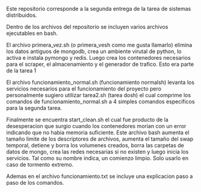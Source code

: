 Este repositorio corresponde a la segunda entrega de la tarea de sistemas distribuidos.

Dentro de los archivos del repositorio se incluyen varios archivos ejecutables en bash.

El archivo primera_vez.sh (o primera_vesh como me gusta llamarlo) elimina los datos antiguos de mongodb, crea un ambiente virutal de python, lo activa e instala pymongo y redis. Luego crea los contenedores necesarios para el scraper, el almacenamiento y el generador de trafico. Esto era parte de la tarea 1

El archivo funcionamiento_normal.sh (funcionamiento normalsh) levanta los servicios necesarios para el funcionamiento del proyecto pero personalmente sugiero utilizar tarea2.sh (tarea dosh) el cual comprime los comandos de funcionamiento_normal.sh a 4 simples comandos especificos para la segunda tarea.

Finalmente se encuentra start_clean.sh el cual fue producto de la desesperacion que surgio cuando los contenedores morian con un error indicando que no habia memoria suficiente. Este archivo bash aumenta el tamaño limite de los descriptores de archivos, aumenta el tamaño del swap temporal, detiene y borra los volumenes creados, borra las carpetas de datos de mongo, crea las redes necesarias si no existen y luego inicia los servicios. Tal como su nombre indica, un comienzo limpio. Solo usarlo en caso de tormento extremo.

Ademas en el archivo funcionamiento.txt se incluye una explicacion paso a paso de los comandos.

